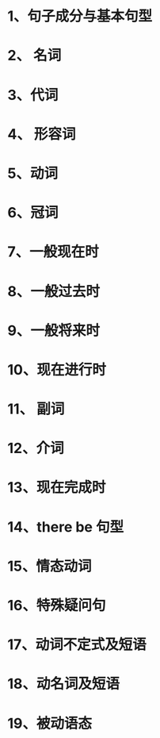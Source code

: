 # 1、句子成分与基本句型



# 2、 名词



# 3、代词



# 4、 形容词



# 5、动词



# 6、冠词





# 7、一般现在时



# 8、一般过去时



# 9、一般将来时



# 10、现在进行时



# 11、 副词



# 12、介词



# 13、现在完成时



# 14、there be 句型



# 15、情态动词



# 16、特殊疑问句



# 17、动词不定式及短语



# 18、动名词及短语



# 19、被动语态

